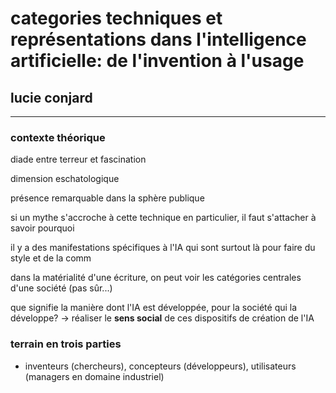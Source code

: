 # categories techniques et représentations dans l'intelligence artificielle: de l'invention à l'usage

## lucie conjard

---

### contexte théorique

diade entre terreur et fascination

dimension eschatologique

présence remarquable dans la sphère publique

si un mythe s'accroche à cette technique en particulier, il faut s'attacher à savoir pourquoi

il y a des manifestations spécifiques à l'IA qui sont surtout là pour faire du style et de la comm

dans la matérialité d'une écriture, on peut voir les catégories centrales d'une société (pas sûr...)

que signifie la manière dont l'IA est développée, pour la société qui la développe? -> réaliser le __sens social__ de ces dispositifs de création de l'IA

### terrain en trois parties

- inventeurs (chercheurs), concepteurs (développeurs), utilisateurs (managers en domaine industriel)

